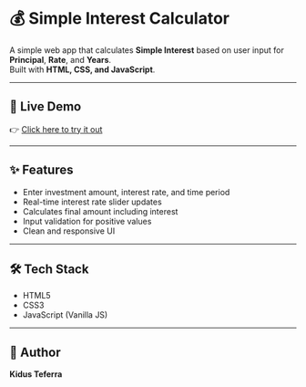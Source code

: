# 💰 Simple Interest Calculator

A simple web app that calculates **Simple Interest** based on user input for **Principal**, **Rate**, and **Years**.  
Built with **HTML, CSS, and JavaScript**.

---

## 🚀 Live Demo
👉 [Click here to try it out](https://Kteferra22.github.io/simple-interest-calculator)

---

## ✨ Features
- Enter investment amount, interest rate, and time period
- Real-time interest rate slider updates
- Calculates final amount including interest
- Input validation for positive values
- Clean and responsive UI

---

## 🛠️ Tech Stack
- HTML5
- CSS3
- JavaScript (Vanilla JS)

---

## 👤 Author
**Kidus Teferra**  